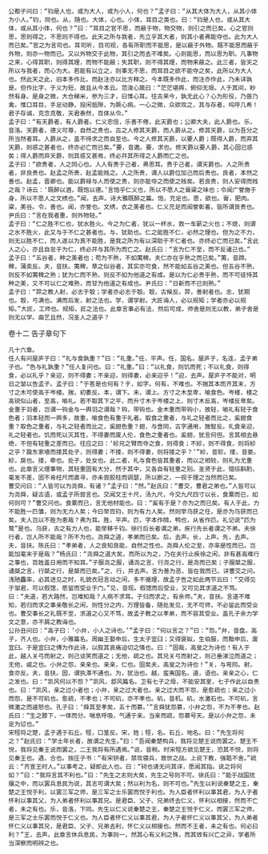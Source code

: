 <!-- { "loadSidebar": true } -->
    公都子问曰：“钧是人也，或为大人，或为小人，何也？”孟子曰：“从其大体为大人，从其小体为小人。”钧，同也。从，随也。大体，心也。小体，耳目之类也。曰：“钧是人也，或从其大体，或从其小体，何也？”曰：“耳目之官不思，而蔽于物，物交物，则引之而已矣。心之官则思，思则得之，不思则不得也。此天之所与我者，先立乎其大者，则其小者弗能夺也。此为大人而已矣。”官之为言司也。耳司听，目司视，各有所职而不能思，是以蔽于外物。既不能思而蔽于外物，则亦一物而已。又以外物交于此物，其引之而去不难矣。心则能思，而以思为职。凡事物之来，心得其职，则得其理，而物不能蔽；失其职，则不得其理，而物来蔽之。此三者，皆天之所以与我者，而心为大。若能有以立之，则事无不思，而耳目之欲不能夺之矣，此所以为大人也。然此天之此，旧本多作比，而赵注亦以比方释之。今本既多作此，而注亦作此，乃未详孰是。但作比字，于义为短，故且从今本云。范浚心箴曰：“茫茫堪舆，俯仰无垠。人于其间，眇然有身。是身之微，大仓稊米，参为三才，曰惟心耳。往古来今，孰无此心？心为形役，乃兽乃禽。惟口耳目，手足动静，投闲抵隙，为厥心病。一心之微，众欲攻之，其与存者，呜呼几希！君子存诚，克念克敬，天君泰然，百体从令。”
    孟子曰：“有天爵者，有人爵者。仁义忠信，乐善不倦，此天爵也；公卿大夫，此人爵也。乐，音洛。天爵者，德义可尊，自然之贵也。古之人修其天爵，而人爵从之。修其天爵，以为吾分之所当然者耳。人爵从之，盖不待求之而自至也。今之人修其天爵，以要人爵；既得人爵，而弃其天爵，则惑之甚者也，终亦必亡而已矣。”要，音邀。要，求也。修天爵以要人爵，其心固已惑矣；得人爵而弃天爵，则其惑又甚焉，终必幷其所得之人爵而亡之也。
    孟子曰：“欲贵者，人之同心也。人人有贵于己者，弗思耳。贵于己者，谓天爵也。人之所贵者，非良贵也。赵孟之所贵，赵孟能贱之。人之所贵，谓人以爵位加己而后贵也。良者，本然之善也。赵孟，晋卿也。能以爵禄与人而使之贵，则亦能夺之而使之贱矣。若良贵，则人安得而贱之哉？诗云：‘既醉以酒，既饱以德。’言饱乎仁义也，所以不愿人之膏粱之味也；令闻广誉施于身，所以不愿人之文绣也。”闻，去声。诗大雅既醉之篇。饱，充足也。愿，欲也。膏，肥肉。粱，美谷。令，善也。闻，亦誉也。文绣，衣之美者也。仁义充足而闻誉彰着，皆所谓良贵也。尹氏曰：“言在我者重，则外物轻。”
    孟子曰：“仁之胜不仁也，犹水胜火。今之为仁者，犹以一杯水，救一车薪之火也；不熄，则谓之水不胜火，此又与于不仁之甚者也。与，犹助也。仁之能胜不仁，必然之理也。但为之不力，则无以胜不仁，而人遂以为真不能胜，是我之所为有以深助于不仁者也。亦终必亡而已矣。”言此人之心，亦且自怠于为仁，终必幷与其所为而亡之。赵氏曰：“言为仁不至，而不反诸己也。”
    孟子曰：“五谷者，种之美者也；苟为不熟，不如荑稗。夫仁亦在乎熟之而已矣。”荑，音蹄。稗，蒲卖反。夫，音扶。荑稗，草之似谷者，其实亦可食，然不能如五谷之美也。但五谷不熟，则反不如荑稗之熟；犹为仁而不熟，则反不如为他道之有成。是以为仁必贵乎熟，而不可徒恃其种之美，又不可以仁之难熟，而甘为他道之有成也。尹氏曰：“日新而不已则熟。”
    孟子曰：“羿之教人射，必志于彀；学者亦必志于彀。彀，古候反。羿，善射者也。志，犹期也。彀，弓满也。满而后发，射之法也。学，谓学射。大匠诲人，必以规矩；学者亦必以规矩。”大匠，工师也。规矩，匠之法也。此章言事必有法，然后可成，师舍是则无以教，弟子舍是则无以学。曲艺且然，况圣人之道乎？


卷十二 告子章句下

    凡十六章。
    任人有问屋庐子曰：“礼与食孰重？”曰：“礼重。”任，平声。任，国名。屋庐子，名连，孟子弟子也。“色与礼孰重？”任人复问也。曰：“礼重。”曰：“以礼食，则饥而死；不以礼食，则得食，必以礼乎？亲迎，则不得妻；不亲迎，则得妻，必亲迎乎！”迎，去声。屋庐子不能对，明日之邹以告孟子。孟子曰：“于答是也何有？于，如字。何有，不难也。不揣其本而齐其末，方寸之木可使高于岑楼。揣，初委反。本，谓下。末，谓上。方寸之木至卑，喻食色。岑楼，楼之高锐似山者，至高，喻礼。若不取其下之平，而升寸木于岑楼之上，则寸木反高，岑楼反卑矣。金重于羽者，岂谓一钩金与一舆羽之谓哉？钩，带钩也。金木重而带钩小，故轻，喻礼有轻于食色者；羽本轻而一舆多，故重，喻食色有重于礼者。取食之重者，与礼之轻者而比之，奚翅食重？取色之重者，与礼之轻者而比之，奚翅色重？翅，与啻同，古字通用，施智反。礼食亲迎，礼之轻者也。饥而死以灭其性，不得妻而废人伦，食色之重者也。奚翅，犹言何但。言其相去悬绝，不但有轻重之差而已。往应之曰：‘紾兄之臂而夺之食，则得食；不紾，则不得食，则将紾之乎？踰东家墙而搂其处子，则得妻；不搂，则不得妻，则将搂之乎？’”紾，音轸。搂，音娄。紾，戾也。搂，牵也。处子，处女也。此二者，礼与食色皆其重者，而以之相较，则礼为尤重也。此章言义理事物，其轻重固有大分，然于其中，又各自有轻重之别。圣贤于此，错综斟酌，毫发不差，固不肯枉尺而直寻，亦未尝胶柱而调瑟，所以断之，一视于理之当然而已矣。
    曹交问曰：“人皆可以为尧舜，有诸？”孟子曰：“然。”赵氏曰：“曹交，曹君之弟也。”人皆可以为尧舜，疑古语，或孟子所尝言也。交闻文王十尺，汤九尺，今交九尺四寸以长，食粟而已，如何则可？”曹交问也。食粟而已，言无他材能也。曰：“奚有于是？亦为之而已矣。有人于此，力不能胜一匹雏，则为无力人矣；今曰举百钧，则为有力人矣。然则举乌获之任，是亦为乌获而已矣。夫人岂以不胜为患哉？弗为耳。胜，平声。匹，字本作鴄，鸭也，从省作匹。礼记说“匹为鹜”是也。乌获，古之有力人也，能举移千钧。徐行后长者谓之弟，疾行先长者谓之不弟。夫徐行者，岂人所不能哉？所不为也。尧舜之道，孝弟而已矣。后，去声。长，上声。先，去声。夫，音扶。陈氏曰：“孝弟者，人之良知良能，自然之性也。尧舜人伦之至，亦率是性而已。岂能加毫末于是哉？”杨氏曰：“尧舜之道大矣，而所以为之，乃在夫行止疾徐之闲，非有甚高难行之事也，百姓盖日用而不知耳。”子服尧之服，诵尧之言，行尧之行，是尧而已矣；子服桀之服，诵桀之言，行桀之行，是桀而已矣。”之、行，并去声。言为善为恶，皆在我而已。详曹交之问。浅陋麤率，必其进见之时，礼貌衣冠言动之闲，多不循理，故孟子告之如此两节云曰：“交得见于邹君，可以假馆，愿留而受业于门。”见，音现。假馆而后受业，又可见其求道之不笃。曰：“夫道，若大路然，岂难知哉？人病不求耳。子归而求之，有余师。”夫，音扶。言道不难知，若归而求之事亲敬长之闲，则性分之内，万理皆备，随处发见，无不可师，不必留此而受业也。曹交事长之礼既不至，求道之心又不笃，故孟子教之以孝弟，而不容其受业。盖孔子余力学文之意，亦不屑之教诲也。
    公孙丑问曰：“高子曰：‘小弁，小人之诗也。’”孟子曰：“何以言之？”曰：“怨。”弁，音盘。高子，齐人也。小弁，小雅篇名。周幽王娶申后，生太子宜臼；又得褒姒，生伯服，而黜申后、废宜臼。于是宜臼之傅为作此诗，以叙其哀痛迫切之情也。曰：“固哉，高叟之为诗也！有人于此，越人关弓而射之，则己谈笑而道之；无他，疏之也。其兄关弓而射之，则己垂涕泣而道之；无他，戚之也。小弁之怨，亲亲也。亲亲，仁也。固矣夫，高叟之为诗也！”关，与弯同。射，食亦反。夫，音扶。固，谓执滞不通也。为，犹治也。越，蛮夷国名。道，语也。亲亲之心，仁之发也。曰：“凯风何以不怨？”凯风，邶风篇名。卫有七子之母，不能安其室，七子作此以自责也。曰：“凯风，亲之过小者也；小弁，亲之过大者也。亲之过大而不怨，是愈疏也；亲之过小而怨，是不可矶也。愈疏，不孝也；不可矶，亦不孝也。矶，音机。矶，水激石也。不可矶，言微激之而遽怒也。孔子曰：‘舜其至孝矣，五十而慕。’”言舜犹怨慕，小弁之怨，不为不孝也。赵氏曰：“生之膝下，一体而分。喘息呼吸，气通于亲。当亲而疏，怨慕号天。是以小弁之怨，未足为愆也。”
    宋牼将之楚，孟子遇于石丘。牼，口茎反。宋，姓；牼，名。石丘，地名。曰：“先生将何之？”赵氏曰：“学士年长者，故谓之先生。”曰：“吾闻秦楚构兵，我将见楚王说而罢之。楚王不悦，我将见秦王说而罢之，二王我将有所遇焉。”说，音税。时宋牼方欲见楚王，恐其不悦，则将见秦王也。遇，合也。按庄子书：“有宋钘者，禁攻寝兵，救世之战。上说下教，强聒不舍。”疏云：“齐宣王时人。”以事考之，疑即此人也。曰：“轲也请无问其详，愿闻其指。说之将何如？”曰：“我将言其不利也。”曰：“先生之志则大矣，先生之号则不可。徐氏曰：“能于战国扰攘之中，而以罢兵息民为说，其志可谓大矣；然以利为名，则不可也。”先生以利说秦楚之王，秦楚之王悦于利，以罢三军之师，是三军之士乐罢而悦于利也。为人臣者怀利以事其君，为人子者怀利以事其父，为人弟者怀利以事其兄。是君臣、父子、兄弟终去仁义，怀利以相接，然而不亡者，未之有也。乐，音洛，下同。先生以仁义说秦楚之王，秦楚之王悦于仁义，而罢三军之师，是三军之士乐罢而悦于仁义也。为人臣者怀仁义以事其君，为人子者怀仁义以事其父，为人弟者怀仁义以事其兄，是君臣、父子、兄弟去利，怀仁义以相接也。然而不王者，未之有也。何必曰利？”王，去声。此章言休兵息民，为事则一，然其心有义利之殊，而其效有兴亡之异，学者所当深察而明辨之也。
